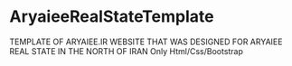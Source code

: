 ﻿# AryaieeRealStateTemplate

TEMPLATE OF ARYAIEE.IR WEBSITE THAT WAS DESIGNED FOR ARYAIEE REAL STATE IN THE NORTH OF IRAN
Only Html/Css/Bootstrap
